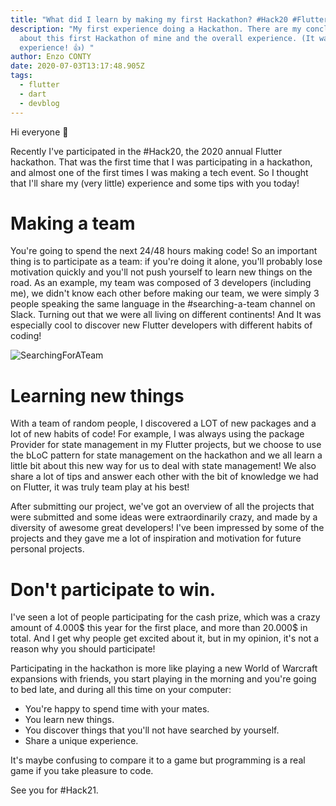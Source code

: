 ```yaml
---
title: "What did I learn by making my first Hackathon? #Hack20 #FlutterHackathon"
description: "My first experience doing a Hackathon. There are my conclusions
  about this first Hackathon of mine and the overall experience. (It was a great
  experience! 👍) "
author: Enzo CONTY
date: 2020-07-03T13:17:48.905Z
tags:
  - flutter
  - dart
  - devblog
---
```

Hi everyone 👋

Recently I've participated in the #Hack20, the 2020 annual Flutter hackathon.
That was the first time that I was participating in a hackathon, and almost one of the first times I was making a tech event. So I thought that I'll share my (very little) experience and some tips with you today! 

# Making a team

You're going to spend the next 24/48 hours making code! So an important thing is to participate as a team: if you're doing it alone, you'll probably lose motivation quickly and you'll not push yourself to learn new things on the road.
As an example, my team was composed of 3 developers (including me), we didn't know each other before making our team, we were simply 3 people speaking the same language in the #searching-a-team channel on Slack. Turning out that we were all living on different continents! And It was especially cool to discover new Flutter developers with different habits of coding!

![SearchingForATeam](https://dev-to-uploads.s3.amazonaws.com/i/ciuapmw3muggs163ifph.png)

# Learning new things

With a team of random people, I discovered a LOT of new packages and a lot of new habits of code! For example, I was always using the package Provider for state management in my Flutter projects, but we choose to use the bLoC pattern for state management on the hackathon and we all learn a little bit about this new way for us to deal with state management!
We also share a lot of tips and answer each other with the bit of knowledge we had on Flutter, it was truly team play at his best!

After submitting our project, we've got an overview of all the projects that were submitted and some ideas were extraordinarily crazy, and made by a diversity of awesome great developers!
I've been impressed by some of the projects and they gave me a lot of inspiration and motivation for future personal projects.

# Don't participate to win.

I've seen a lot of people participating for the cash prize, which was a crazy amount of 4.000$ this year for the first place, and more than 20.000$ in total. And I get why people get excited about it, but in my opinion, it's not a reason why you should participate!

Participating in the hackathon is more like playing a new World of Warcraft expansions with friends, you start playing in the morning and you're going to bed late, and during all this time on your computer:
- You're happy to spend time with your mates.
- You learn new things.
- You discover things that you'll not have searched by yourself.
- Share a unique experience.

It's maybe confusing to compare it to a game but programming is a real game if you take pleasure to code.

See you for #Hack21.

